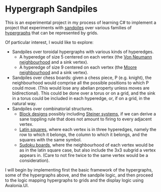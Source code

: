 # Hypergraph Sandpiles

This is an experimental project in my process of learning C# to implement
a project that experiments with [sandpiles](https://en.wikipedia.org/wiki/Abelian_sandpile_model)
over various families of [hypergraphs](https://en.wikipedia.org/wiki/Hypergraph) that can be represented by grids.

Of particular interest, I would like to explore:
- Sandpiles over toroidal hypergraphs with various kinds of hyperedges.
  - A hyperedge of size 5 centered on each vertex (the [Von Neumann neighbourhood](https://en.wikipedia.org/wiki/Von_Neumann_neighborhood) and a sink vertex).
  - A hyperedge of size 9 centered on each vertex (the [Moore neighbourhood](https://en.wikipedia.org/wiki/Moore_neighborhood) and a sink vertex).
- Sandpiles over chess boards: given a chess piece, P (e.g. knight), the neighbourhood would comprise all the possible
  positions to which P could move. (This would lose any abelian property unless moves are bidirectional). This could be done over a torus or on a
  grid, and the sink in a torus could be included in each hyperedge, or, if on a grid, in the natural way.
- Sandpiles over combinatorial structures.
  - [Block designs](https://en.wikipedia.org/wiki/Block_design#Generalization:_t-designs) possibly including
    [Steiner systems](https://en.wikipedia.org/wiki/Steiner_system), if we can derive a sane toppling rule that does not
    amount to firing to every adjacent vertex.
  - [Latin squares](https://en.wikipedia.org/wiki/Latin_square), where each vertex is in three hyperedges, namely
    the row to which it belongs, the column to which it belongs, and the squares with the same symbol.
  - [Sudoku boards](https://en.wikipedia.org/wiki/Sudoku), where the neighbourhood of each vertex would be as in the
    latin square case, but also include the 3x3 subgrid a vertex appears in. (Care to not fire twice to the same vertex
    would be a consideration).

I will begin by implementing first the basic framework of the hypergraphs, some of the hypergraphs above, and the sandpile
logic, and then proceed to the logic mapping hypergraphs to grids and the display logic using Avalonia.UI.